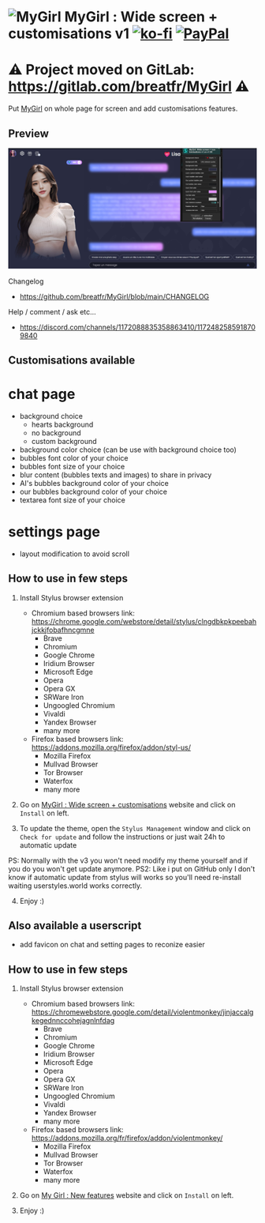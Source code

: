 # <img src="https://mygirl.tech/assets/my-girl-logo-31aaf4a2.png" alt="MyGirl" height="30px"> MyGirl : Wide screen + customisations v1 [![ko-fi](https://ko-fi.com/img/githubbutton_sm.svg)](https://ko-fi.com/breatfr) <a href="https://www.paypal.me/breat"><img src="https://github.com/andreostrovsky/donate-with-paypal/raw/master/blue.svg" alt="PayPal" height="30"></a>
# :warning: Project moved on GitLab: https://gitlab.com/breatfr/MyGirl :warning:
Put [MyGirl](https://app.mygirl.tech/) on whole page for screen and add customisations features.
## Preview
![Preview](https://raw.githubusercontent.com/breatfr/MyGirl/main/preview%20v1.xx.jpg)

Changelog
- https://github.com/breatfr/MyGirl/blob/main/CHANGELOG

Help / comment / ask etc...
- https://discord.com/channels/1172088835358863410/1172482585918709840

## Customisations available
# chat page
- background choice
	- hearts background
	- no background
	- custom background
- background color choice (can be use with background choice too)
- bubbles font color of your choice
- bubbles font size of your choice
- blur content (bubbles texts and images) to share in privacy
- AI's bubbles background color of your choice
- our bubbles background color of your choice
- textarea font size of your choice
# settings page
- layout modification to avoid scroll

## How to use in few steps
1. Install Stylus browser extension
    - Chromium based browsers link: https://chrome.google.com/webstore/detail/stylus/clngdbkpkpeebahjckkjfobafhncgmne
        - Brave
        - Chromium
        - Google Chrome
        - Iridium Browser
        - Microsoft Edge
        - Opera
        - Opera GX
        - SRWare Iron
        - Ungoogled Chromium
        - Vivaldi
        - Yandex Browser
        - many more
    - Firefox based browsers link: https://addons.mozilla.org/firefox/addon/styl-us/
        - Mozilla Firefox
        - Mullvad Browser
        - Tor Browser
        - Waterfox
        - many more

2. Go on [MyGirl : Wide screen + customisations](https://raw.githubusercontent.com/breatfr/kindroid/master/mygirl.tech_new_features_v1.xx.user.css) website and click on `Install` on left.

3. To update the theme, open the `Stylus Management` window and click on `Check for update` and follow the instructions or just wait 24h to automatic update

PS: Normally with the v3 you won't need modify my theme yourself and if you do you won't get update anymore.
PS2: Like i put on GitHub only I don't know if automatic update from stylus will works so you'll need re-install waiting userstyles.world works correctly.

4. Enjoy :)
## Also available a userscript
- add favicon on chat and setting pages to reconize easier
## How to use in few steps
1. Install Stylus browser extension
    - Chromium based browsers link: https://chromewebstore.google.com/detail/violentmonkey/jinjaccalgkegednnccohejagnlnfdag
        - Brave
        - Chromium
        - Google Chrome
        - Iridium Browser
        - Microsoft Edge
        - Opera
        - Opera GX
        - SRWare Iron
        - Ungoogled Chromium
        - Vivaldi
        - Yandex Browser
        - many more
    - Firefox based browsers link: https://addons.mozilla.org/fr/firefox/addon/violentmonkey/
        - Mozilla Firefox
        - Mullvad Browser
        - Tor Browser
        - Waterfox
        - many more

2. Go on [My Girl : New features](https://raw.githubusercontent.com/breatfr/kindroid/master/mygirl.tech_new_features_v1.xx.user.js) website and click on `Install` on left.

3. Enjoy :)
